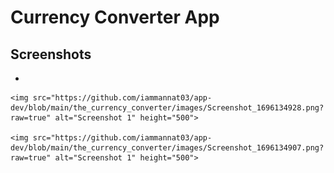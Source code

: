 # Currency Converter App

## Screenshots

   -
    <img src="https://github.com/iammannat03/app-dev/blob/main/the_currency_converter/images/Screenshot_1696134928.png?raw=true" alt="Screenshot 1" height="500">
    
    <img src="https://github.com/iammannat03/app-dev/blob/main/the_currency_converter/images/Screenshot_1696134907.png?raw=true" alt="Screenshot 1" height="500">
